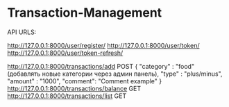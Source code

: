 # Transaction-Management

API URLS:

http://127.0.0.1:8000/user/register/
http://127.0.0.1:8000/user/token/
http://127.0.0.1:8000/user/token-refresh/

http://127.0.0.1:8000/transactions/add
POST
{
    "category" : "food" (добавлять новые категории через админ панель),
    "type" : "plus/minus",
    "amount" : "1000",
    "comment": "Comment example"
}
http://127.0.0.1:8000/transactions/balance
GET
http://127.0.0.1:8000/transactions/list
GET
